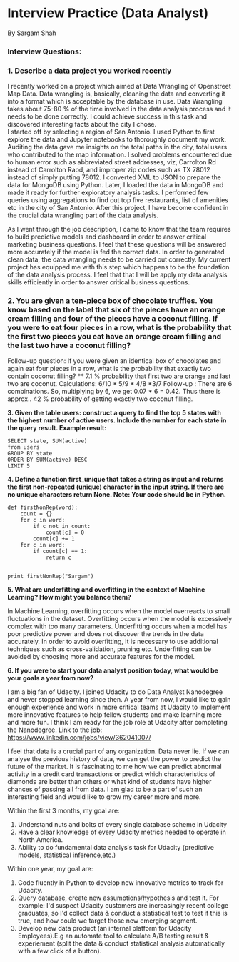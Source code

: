 
# Interview Practice (Data Analyst)
By Sargam Shah
### Interview Questions:
### **1.	Describe a data project you worked recently**

I recently worked on a project which aimed at Data Wrangling of Openstreet Map Data. Data wrangling is, basically, cleaning the data and converting it into a format which is acceptable by the database in use. Data Wrangling takes about 75-80 % of the time involved in the data analysis process and it needs to be done correctly. I could achieve success in this task and discovered interesting facts about the city I chose.  
I started off by selecting a region of San Antonio. I used Python to first explore the data and Jupyter notebooks to thoroughly document my work. Auditing the data gave me insights on the total paths in the city, total users who contributed to the map information. I solved problems encountered due to human error such as abbreviated street addresses, viz, Carrolton Rd instead of Carrolton Raod, and improper zip codes such as TX 78012 instead of simply putting 78012.
I converted XML to JSON to prepare the data for MongoDB using Python. Later, I loaded the data in MongoDB and made it ready for further exploratory analysis tasks. I performed few queries using aggregations to find out top five restaurants, list of amenities etc in the city of San Antonio.
After this project, I have become confident in the crucial data wrangling part of the data analysis.

As I went through the job description, I came to know that the team requires to build predictive models and dashboard in order to answer critical marketing business questions. I feel that these questions will be answered more accurately if the model is fed the correct data. In order to generated clean data, the data wrangling needs to be carried out correctly. My current project has equipped me with this step which happens to be the foundation of the data analysis process. I feel that that I will be apply my data analysis skills efficiently in order to answer critical business questions. 

### 2.	You are given a ten-piece box of chocolate truffles. You know based on the label that six of the pieces have an orange cream filling and four of the pieces have a coconut filling. If you were to eat four pieces in a row, what is the probability that the first two pieces you eat have an orange cream filling and the last two have a coconut filling? 

Follow-up question: If you were given an identical box of chocolates and again eat four pieces in a row, what is the probability that exactly two contain coconut filling? **
7.1 % probability that first two are orange and last two are coconut.
Calculations: 6/10 * 5/9 * 4/8 *3/7
Follow-up : There are 6 combinations. So, multiplying by 6, we get 0.07 * 6 = 0.42.
Thus there is approx.. 42 % probability of getting exactly two coconut filling. 





**3.	Given the table users: construct a query to find the top 5 states with the highest number of active users. Include the number for each state in the query result. Example result:**
  ```
SELECT state, SUM(active)
from users
GROUP BY state
ORDER BY SUM(active) DESC
LIMIT 5
```
**4.	Define a function first_unique that takes a string as input and returns the first non-repeated (unique) character in the input string. If there are no unique characters return None. Note: Your code should be in Python.**
```
def firstNonRep(word):
    count = {}
    for c in word:
        if c not in count:
            count[c] = 0
        count[c] += 1
    for c in word:
        if count[c] == 1:
            return c
            
            
print firstNonRep("Sargam")
```
**5.	What are underfitting and overfitting in the context of Machine Learning? How might you balance them?**

In Machine Learning, overfitting occurs when the model overreacts to small fluctuations in the dataset. Overfitting occurs when the model is excessively complex with too many parameters. Underfitting occurs when a model has poor predictive power and does not discover the trends in the data accurately. In order to avoid overfitting, It is necessary to use additional techniques such as cross-validation, pruning etc. Underfitting can be avoided by choosing more and accurate features for the model. 	

**6.	If you were to start your data analyst position today, what would be your goals a year from now?**

I am a big fan of Udacity. I joined Udacity to do Data Analyst Nanodegree and never stopped learning since then. A year from now, I would like to gain enough experience and work in more critical teams at Udacity to implement more innovative features to help fellow students and make learning more and more fun. I think I am ready for the job role at Udacity after completing the Nanodegree. 
Link to the job: https://www.linkedin.com/jobs/view/362041007/ 

I feel that data is a crucial part of any organization. Data never lie. If we can analyse the previous history of data, we can get the power to predict the future of the market. It is fascinating to me how we can predict abnormal activity in a credit card transactions or predict which characteristics of diamonds are better than others or what kind of students have higher chances of passing all from data. I am glad to be a part of such an interesting field and would like to grow my career more and more. 

Within the first 3 months, my goal are:

1. Understand nuts and bolts of every single database scheme in Udacity 
2. Have a clear knowledge of every Udacity metrics needed to operate in North America.
3. Ability to do fundamental data analysis task for Udacity (predictive models, statistical inference,etc.)

Within one year, my goal are:

1. Code fluently in Python to develop new innovative metrics to track for Udacity.
2. Query database, create new assumptions/hypothesis and test it. For example: I'd suspect Udacity customers are increasingly recent college graduates, so I'd collect data & conduct a statistical test to test if this is true, and how could we target those new emerging segment.
3. Develop new data product (an internal platform for Udacity Employees).E.g an automate tool to calculate A/B testing result & experiement (split the data & conduct statistical analysis automatically with a few click of a button).

